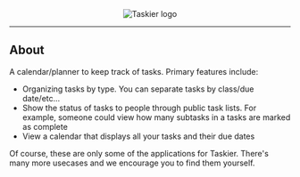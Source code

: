 <div align="center">
  <img src="https://github.com/pat-lawre/taskier/blob/main/src/assets/logo.svg" title="Taskier logo">
</div>

---

## About
A calendar/planner to keep track of tasks. Primary features include:
- Organizing tasks by type. You can separate tasks by class/due date/etc...
- Show the status of tasks to people through public task lists. For example, someone could view how many subtasks in a tasks are marked as complete
- View a calendar that displays all your tasks and their due dates

Of course, these are only some of the applications for Taskier. There's many more usecases and we encourage you to find them yourself.